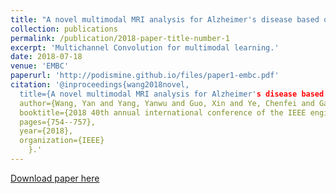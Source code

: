 ```yaml
---
title: "A novel multimodal MRI analysis for Alzheimer's disease based on convolutional neural network"
collection: publications
permalink: /publication/2018-paper-title-number-1
excerpt: 'Multichannel Convolution for multimodal learning.'
date: 2018-07-18
venue: 'EMBC'
paperurl: 'http://podismine.github.io/files/paper1-embc.pdf'
citation: '@inproceedings{wang2018novel,
  title={A novel multimodal MRI analysis for Alzheimer's disease based on convolutional neural network},
  author={Wang, Yan and Yang, Yanwu and Guo, Xin and Ye, Chenfei and Gao, Na and Fang, Yuan and Ma, Heather T},
  booktitle={2018 40th annual international conference of the IEEE engineering in Medicine and biology society (EMBC)},
  pages={754--757},
  year={2018},
  organization={IEEE}
    }.'
---
```


[Download paper here](http://podismine.github.io/files/paper1-embc.pdf)

